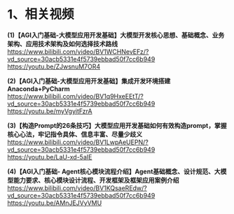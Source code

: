 # 1、相关视频                                             
**(1)【AGI入门基础-大模型应用开发基础】大模型开发核心思想、基础概念、业务架构、应用技术架构及如何选择技术路线**                            
https://www.bilibili.com/video/BV1WCHNevEFz/?vd_source=30acb5331e4f5739ebbad50f7cc6b949                          
https://youtu.be/ZJwsnuM7OR4                                     

**(2)【AGI入门基础-大模型应用开发基础】集成开发环境搭建Anaconda+PyCharm**                   
https://www.bilibili.com/video/BV1q9HxeEEtT/?vd_source=30acb5331e4f5739ebbad50f7cc6b949                              
https://youtu.be/myVgyitFzrA                       

**(3)【构造Prompt的26条技巧】大模型应用开发基础如何有效构造prompt，掌握核心心法，牢记指令具体、信息丰富、尽量少歧义**                   
https://www.bilibili.com/video/BV1LwpAeUEPN/?vd_source=30acb5331e4f5739ebbad50f7cc6b949                   
https://youtu.be/LaU-xd-5aIE            

**(4)【AGI入门基础- Agent核心模块流程介绍】Agent基础概念、设计规范、大模型能力要求、核心模块设计流程、开发框架及框架应用案例介绍**                   
https://www.bilibili.com/video/BV1KQsaeREdw/?vd_source=30acb5331e4f5739ebbad50f7cc6b949             
https://youtu.be/AMnJEJVyVMU                

